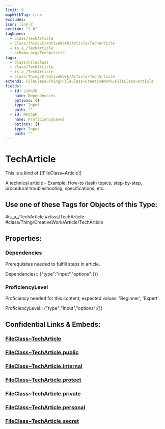 ```yaml
---
limit: 9
mapWithTag: true
excludes: 
icon: link-2
version: "2.0"
tagNames:
  - class/TechArticle
  - class/Thing/CreativeWork/Article/TechArticle
  - is_a_/TechArticle
  - schema-org/TechArticle
tags:
  - class/FileClass
  - class/TechArticle
  - is_a_/TechArticle
  - class/Thing/CreativeWork/Article/TechArticle
extends: FileClass~Thing/FileClass~CreativeWork/FileClass~Article
fields:
  - id: LsOnJG
    name: Dependencies
    options: {}
    type: Input
    path: ""
  - id: NkCCpP
    name: ProficiencyLevel
    options: {}
    type: Input
    path: ""
---
```


# TechArticle
This is a kind of [[FileClass~Article]]

A technical article - Example: How-to (task) topics, step-by-step, procedural troubleshooting, specifications, etc.


## Use one of these Tags for Objects of this Type:

#is_a_/TechArticle
#class/TechArticle
#class/Thing/CreativeWork/Article/TechArticle

## Properties:

### Dependencies
Prerequisites needed to fulfill steps in article.

Dependencies:: {"type":"Input","options":{}}

### ProficiencyLevel
Proficiency needed for this content; expected values: 'Beginner', 'Expert'.

ProficiencyLevel:: {"type":"Input","options":{}}


## Confidential Links & Embeds: 

### [FileClass~TechArticle](/_Standards/fileClass/FileClass~Thing/FileClass~CreativeWork/FileClass~Article/FileClass~TechArticle.md) 

### [FileClass~TechArticle.public](/_public/fileClass/FileClass~Thing/FileClass~CreativeWork/FileClass~Article/FileClass~TechArticle.public.md) 

### [FileClass~TechArticle.internal](/_internal/fileClass/FileClass~Thing/FileClass~CreativeWork/FileClass~Article/FileClass~TechArticle.internal.md) 

### [FileClass~TechArticle.protect](/_protect/fileClass/FileClass~Thing/FileClass~CreativeWork/FileClass~Article/FileClass~TechArticle.protect.md) 

### [FileClass~TechArticle.private](/_private/fileClass/FileClass~Thing/FileClass~CreativeWork/FileClass~Article/FileClass~TechArticle.private.md) 

### [FileClass~TechArticle.personal](/_personal/fileClass/FileClass~Thing/FileClass~CreativeWork/FileClass~Article/FileClass~TechArticle.personal.md) 

### [FileClass~TechArticle.secret](/_secret/fileClass/FileClass~Thing/FileClass~CreativeWork/FileClass~Article/FileClass~TechArticle.secret.md)


